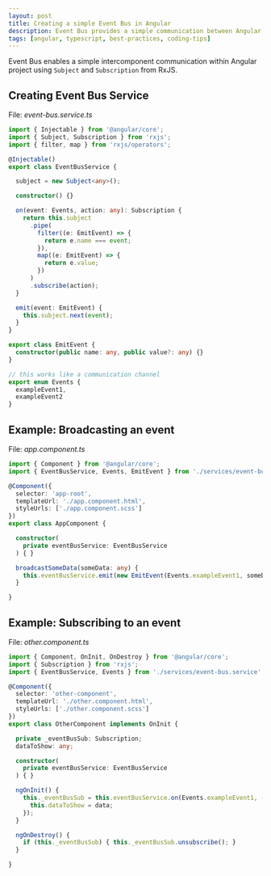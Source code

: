 ```yaml
---
layout: post
title: Creating a simple Event Bus in Angular
description: Event Bus provides a simple communication between Angular components.
tags: [angular, typescript, best-practices, coding-tips]
---
```


Event Bus enables a simple intercomponent communication within Angular project using `Subject` and `Subscription` from RxJS.

## Creating Event Bus Service

File: _event-bus.service.ts_

```ts
import { Injectable } from '@angular/core';
import { Subject, Subscription } from 'rxjs';
import { filter, map } from 'rxjs/operators';

@Injectable()
export class EventBusService {

  subject = new Subject<any>();

  constructor() {}

  on(event: Events, action: any): Subscription {
    return this.subject
      .pipe(
        filter((e: EmitEvent) => {
          return e.name === event;
        }),
        map((e: EmitEvent) => {
          return e.value;
        })
      )
      .subscribe(action);
  }

  emit(event: EmitEvent) {
    this.subject.next(event);
  }
}

export class EmitEvent {
  constructor(public name: any, public value?: any) {}
}

// this works like a communication channel
export enum Events {
  exampleEvent1,
  exampleEvent2
}
```

## Example: Broadcasting an event

File: _app.component.ts_

```ts
import { Component } from '@angular/core';
import { EventBusService, Events, EmitEvent } from './services/event-bus.service';

@Component({
  selector: 'app-root',
  templateUrl: './app.component.html',
  styleUrls: ['./app.component.scss']
})
export class AppComponent {

  constructor(
    private eventBusService: EventBusService
  ) { }

  broadcastSomeData(someData: any) {
    this.eventBusService.emit(new EmitEvent(Events.exampleEvent1, someData));
  }

}
```

## Example: Subscribing to an event

File: _other.component.ts_

```ts
import { Component, OnInit, OnDestroy } from '@angular/core';
import { Subscription } from 'rxjs';
import { EventBusService, Events } from './services/event-bus.service';

@Component({
  selector: 'other-component',
  templateUrl: './other.component.html',
  styleUrls: ['./other.component.scss']
})
export class OtherComponent implements OnInit {

  private _eventBusSub: Subscription;
  dataToShow: any;

  constructor(
    private eventBusService: EventBusService
  ) { }

  ngOnInit() {
    this._eventBusSub = this.eventBusService.on(Events.exampleEvent1, (data: any) => {
      this.dataToShow = data;
    });
  }

  ngOnDestroy() {
    if (this._eventBusSub) { this._eventBusSub.unsubscribe(); }
  }

}
```